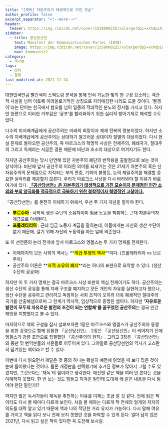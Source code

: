 ```yaml
---
title: "[재독] 자본주의가 태생적으로 가진 모순"
author_profile: false
excerpt_separator: "<!--more-->"
header:
  teaser: https://img.ridicdn.net/cover/1558000225/xxlarge?dpi=xxhdpi#1
sidebar:
  - title: 공산당선언
    text: Manifest der Kommunistischen Partei (1848)
    image: https://img.ridicdn.net/cover/1558000225/xxlarge?dpi=xxhdpi#1
    nav: kommunist2
category:
  - 책리뷰
tags:
  - 정치
  - 경제
last_modified_at: 2021-11-24
---
```

대한민국만큼 빨간색이 스펙트럼 분석을 통해 인식 가능한 빛의 한 구성 요소라는 객관적 사실을 넘어 이토록 이데올로기적인 상징으로 자리매김한 나라도 드물 것이다. '빨갱이'라는 단어는 한국에서 혐오를 넘어 일종의 적대적인 분노의 정서를 가지고 있다. 하지만 한편으로 이러한 거부감은 '공포'를 합리화하기 위한 심리적 방어기제로 해석할 수도 있다. 

다수의 피지배계급에게 공산주의는 미래의 희망이자 체제 전복의 명분이었다. 하지만 소수의 지배계급에게 공산주의는 상대하기 껄끄러운 상대이자 절멸의 대상이었다. 다시 현실 문제로 돌아오면 공산주의, 즉 마르크스의 혁명적 사상은 전체주의, 폐쇄국가, 절대주의 그리고 독재라는 서글픈 결론 때문에 비난과 조소의 대상으로 여겨지기도 한다. 

<!--more-->

하지만 공산주의는 당시 만연해 있던 자본주의 폐단의 반작용을 출발점으로 보는 것이 상식이다. 비난에 앞서 공산주의 이러한 의미를 되새기는 것은 21세기 자본주의 혹은 신자유주의의 문제점으로 지적되는 부의 편중, 기회의 불평등, 능력 제일주의를 해결할 중요한 실마리를 제공할지 모른다. 우리가 마르크스 사상을 다시 바라봐야 할 이유가 바로 여기에 있다. **<u>『공산당선언』은 자본주의가 태생적으로 가진 모순이자 문제점인 인간 소외와 부의 양극화를 적극적으로 극복하기 위한 철학적이자 혁명적인 고찰이다.</u>** 



『공산당선언』를 온전히 이해하기 위해서, 우선 두 가지 개념을 알아야 한다. 

- **<mark>부르주아</mark>** : 사회적 생산 수단의 소유자이며 임금 노동을 착취하는 근대 자본주의자 계급으로 이해된다.
- **<mark>프롤레타리아</mark>** : 근대 임금 노동자 계급을 말하는데, 이들에게는 자신의 생산 수단이 없기 때문에, 살기 위해 자신의 노동력을 파는 일에 의존한다. 

또 이 선언문의 논리 전개에 앞서 마르크스와 엥겔스는 두 가지 명제를 전제한다. 

- 이제까지의 모든 사회의 역사는 **<mark>계급 투쟁의 역사</mark>**이다. (프롤레타리아 vs 브르주아) 
- 공산주의 이론은 **<mark>사적 소유의 폐지</mark>**라는 하나의 표현으로 요약할 수 있다. (생산 수단의 공공화) 



하지만 이 두 가지 명제는 결국 마르크스 사상 비판의 핵심 전제이기도 하다. 공산주의는 생산 수단의 공유를 통해 지배 구조를 폐지하고 모든 개인의 자유를 실현하고자 했으나, 생산 수단을 공유하고 관리하고 독점하는 사회 조직이 오히려 더욱 폐쇄적인 절대주의 국가를 산출해냄으로써 그 한계가 역사적, 임상적으로 증명된 셈이다. 하지만 **'자유로운 발전이 모두의 자유로운 발전의 조건이 되는 연합체'를 꿈꾸었던 공산주의**는 결국 인간 해방을 지향했다고 볼 수 있다. 

마지막으로 책의 구성을 잠시 살펴보자면 1장은 마르크스와 엥겔스가 공산주의자 동맹을 위한 강령으로 함께 집필한 『공산당선언』. 2장은  『공산당선언』이 씌어지기 전에 엥겔스가 강령 초안으로 집필했던 『공산주의의 원칙』. 그리고 3장은 『공산당선언』의 중판 및 번역본들의 서문들로 이루어져 있다. 그야말로 공산당선언의 역사가 고스란히 담겨있는 책이라고 할 수 있다. 

이번에 다시 읽으면서 깨달은 것 중의 하나는 확실히 예전에 읽었을 때 보다 많은 것이 눈에 들어왔다는 것이다. 물론 개정판을 선택했기에 추가된 정보가 많아서 그럴 수도 있겠지만, 그것보다는 '재독'의 힘이라고 생각한다. 예전엔 같은 책을 여러 번 본다는 것을 이해하지 못했다. 한 번 보는 것도 힘들고 지겨운 일인데 도대체 왜 같은 내용을 다시 읽어야 한단 말인가!? 

하지만 많은 독서가들이 재독을 추천하는 이유를 이제는 조금 알 것 같다. 전에 읽은 책이라도 다시 볼 때마다 다르게 보인다. 처음 볼 때와는 다르게 책 전체의 얼개와 저자의 의도를 대략 알고 있기 때문에 책과 나의 적당한 거리 유지가 가능하다. 다시 말해 여유를 가지고 책을 읽다 보니 전에 보지 못했던 것을 파악할 수 있게 된다. 얼마 남지 않은 2021년, 다시 읽고 싶은 책이 있다면 꼭 도전해 보시길.